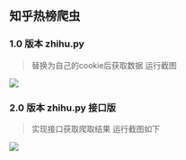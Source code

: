 ## 知乎热榜爬虫

### 1.0 版本 zhihu.py
> 替换为自己的cookie后获取数据
> 运行截图

![](https://ws1.sinaimg.cn/large/006tKfTcly1g0eden0wl4j311g0bcjyw.jpg)

### 2.0 版本 zhihu.py 接口版

> 实现接口获取爬取结果
> 运行截图如下

![](https://ws3.sinaimg.cn/large/006tKfTcly1g0fj20b185j313v0kptp8.jpg)